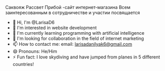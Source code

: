 Саквояж Рассвет Прибой -сайт интернет-магазина
Всем заинтересованным в сотрудничестве и участии посвящается
- 👋 Hi, I'm @LarisaD6
- 👀 I'm interested in website development
- 🌱 I'm currently learning programming with artificial intelligence
- 💞️ I'm looking for collaboration in the field of internet marketing
- 📫 How to contact me: email: larisadanilyak6@gmail.com
- 😄 Pronouns: He/Him
- ⚡ Fun fact: I love skydiving and have jumped from planes in 5 different countries!
